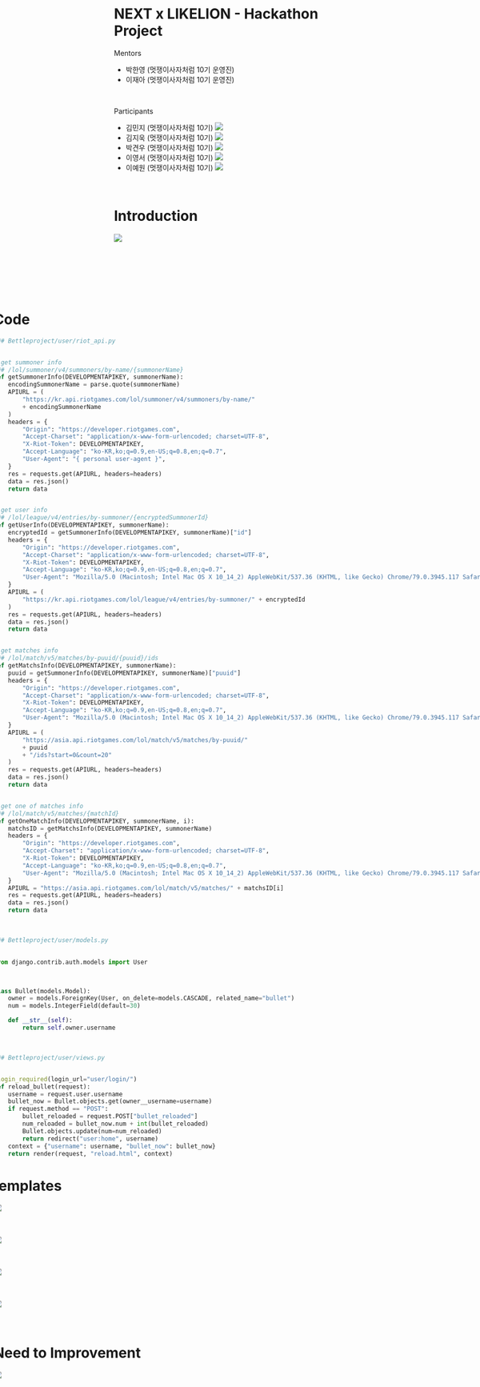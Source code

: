 # NEXT x LIKELION - Hackathon Project


Mentors
 * 박한영 (멋쟁이사자처럼 10기 운영진)
 * 이재아 (멋쟁이사자처럼 10기 운영진)

<br/>

Participants
 * 김민지 (멋쟁이사자처럼 10기) <a href="https://github.com/alswlalswl1013"><img src="https://img.shields.io/badge/GitHub-181717?style=flat-square&logo=GitHub&logoColor=white"/></a>
 * 김지욱 (멋쟁이사자처럼 10기) <a href="https://github.com/ziweek"><img src="https://img.shields.io/badge/GitHub-181717?style=flat-square&logo=GitHub&logoColor=white"/></a>
 * 박견우 (멋쟁이사자처럼 10기) <a href="https://github.com/Park747"><img src="https://img.shields.io/badge/GitHub-181717?style=flat-square&logo=GitHub&logoColor=white"/></a>
 * 이영서 (멋쟁이사자처럼 10기) <a href="https://github.com/monator16"><img src="https://img.shields.io/badge/GitHub-181717?style=flat-square&logo=GitHub&logoColor=white"/></a>
 * 이예원 (멋쟁이사자처럼 10기) <a href="https://github.com/onelee812"><img src="https://img.shields.io/badge/GitHub-181717?style=flat-square&logo=GitHub&logoColor=white"/></a>

<br/>

# Introduction

<img src='./src/header_kr.png'><br/><br/><br/>

<div style='display: flex; flex-direction: row; justify-content: center; align-items: center;'>
  <img src='./src/vertical_page_templates_home_kr.png' width=31%>
  <img src='./src/vertical_page_templates_team_kr.png' width=31%>
  <img src='./src/vertical_page_templates_result_kr.png' width=31%>
<div/><br/><br/><br/>

# Code

```python
### Bettleproject/user/riot_api.py


# get summoner info
### /lol/summoner/v4/summoners/by-name/{summonerName}
def getSummonerInfo(DEVELOPMENTAPIKEY, summonerName):
    encodingSummonerName = parse.quote(summonerName)
    APIURL = (
        "https://kr.api.riotgames.com/lol/summoner/v4/summoners/by-name/"
        + encodingSummonerName
    )
    headers = {
        "Origin": "https://developer.riotgames.com",
        "Accept-Charset": "application/x-www-form-urlencoded; charset=UTF-8",
        "X-Riot-Token": DEVELOPMENTAPIKEY,
        "Accept-Language": "ko-KR,ko;q=0.9,en-US;q=0.8,en;q=0.7",
        "User-Agent": "{ personal user-agent }",
    }
    res = requests.get(APIURL, headers=headers)
    data = res.json()
    return data


# get user info
### /lol/league/v4/entries/by-summoner/{encryptedSummonerId}
def getUserInfo(DEVELOPMENTAPIKEY, summonerName):
    encryptedId = getSummonerInfo(DEVELOPMENTAPIKEY, summonerName)["id"]
    headers = {
        "Origin": "https://developer.riotgames.com",
        "Accept-Charset": "application/x-www-form-urlencoded; charset=UTF-8",
        "X-Riot-Token": DEVELOPMENTAPIKEY,
        "Accept-Language": "ko-KR,ko;q=0.9,en-US;q=0.8,en;q=0.7",
        "User-Agent": "Mozilla/5.0 (Macintosh; Intel Mac OS X 10_14_2) AppleWebKit/537.36 (KHTML, like Gecko) Chrome/79.0.3945.117 Safari/537.36",
    }
    APIURL = (
        "https://kr.api.riotgames.com/lol/league/v4/entries/by-summoner/" + encryptedId
    )
    res = requests.get(APIURL, headers=headers)
    data = res.json()
    return data


# get matches info
### /lol/match/v5/matches/by-puuid/{puuid}/ids
def getMatchsInfo(DEVELOPMENTAPIKEY, summonerName):
    puuid = getSummonerInfo(DEVELOPMENTAPIKEY, summonerName)["puuid"]
    headers = {
        "Origin": "https://developer.riotgames.com",
        "Accept-Charset": "application/x-www-form-urlencoded; charset=UTF-8",
        "X-Riot-Token": DEVELOPMENTAPIKEY,
        "Accept-Language": "ko-KR,ko;q=0.9,en-US;q=0.8,en;q=0.7",
        "User-Agent": "Mozilla/5.0 (Macintosh; Intel Mac OS X 10_14_2) AppleWebKit/537.36 (KHTML, like Gecko) Chrome/79.0.3945.117 Safari/537.36",
    }
    APIURL = (
        "https://asia.api.riotgames.com/lol/match/v5/matches/by-puuid/"
        + puuid
        + "/ids?start=0&count=20"
    )
    res = requests.get(APIURL, headers=headers)
    data = res.json()
    return data


# get one of matches info
### /lol/match/v5/matches/{matchId}
def getOneMatchInfo(DEVELOPMENTAPIKEY, summonerName, i):
    matchsID = getMatchsInfo(DEVELOPMENTAPIKEY, summonerName)
    headers = {
        "Origin": "https://developer.riotgames.com",
        "Accept-Charset": "application/x-www-form-urlencoded; charset=UTF-8",
        "X-Riot-Token": DEVELOPMENTAPIKEY,
        "Accept-Language": "ko-KR,ko;q=0.9,en-US;q=0.8,en;q=0.7",
        "User-Agent": "Mozilla/5.0 (Macintosh; Intel Mac OS X 10_14_2) AppleWebKit/537.36 (KHTML, like Gecko) Chrome/79.0.3945.117 Safari/537.36",
    }
    APIURL = "https://asia.api.riotgames.com/lol/match/v5/matches/" + matchsID[i]
    res = requests.get(APIURL, headers=headers)
    data = res.json()
    return data

```

<br/>

```python
### Bettleproject/user/models.py

#
from django.contrib.auth.models import User


#
class Bullet(models.Model):
    owner = models.ForeignKey(User, on_delete=models.CASCADE, related_name="bullet")
    num = models.IntegerField(default=30)

    def __str__(self):
        return self.owner.username

```

<br>


```python
### Bettleproject/user/views.py


@login_required(login_url="user/login/")
def reload_bullet(request):
    username = request.user.username
    bullet_now = Bullet.objects.get(owner__username=username)
    if request.method == "POST":
        bullet_reloaded = request.POST["bullet_reloaded"]
        num_reloaded = bullet_now.num + int(bullet_reloaded)
        Bullet.objects.update(num=num_reloaded)
        return redirect("user:home", username)
    context = {"username": username, "bullet_now": bullet_now}
    return render(request, "reload.html", context)
```

# templates

<img src='./src/templates_login.png'><br/><br/><br/>

<img src='./src/templates_home.png'><br/><br/><br/>

<img src='./src/templates_team.png'><br/><br/><br/>

<img src='./src/templates_result.png'><br/><br/><br/>

# Need to Improvement

<img src='./src/templates_reload.png'><br/><br/><br/>


